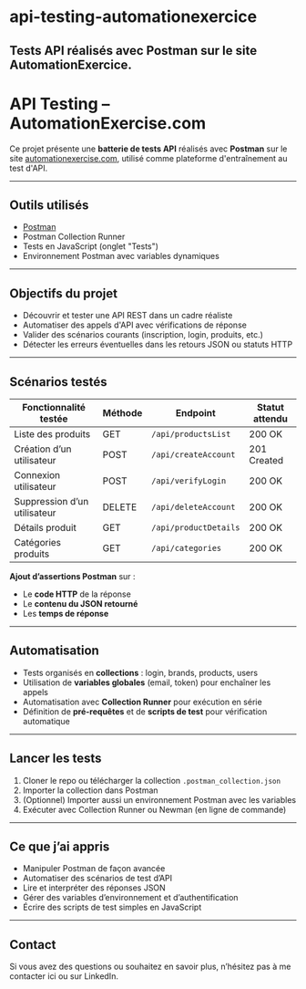 # api-testing-automationexercice
Tests API réalisés avec Postman sur le site AutomationExercice.
---------------------------------------------------------------
# API Testing – AutomationExercise.com

Ce projet présente une **batterie de tests API** réalisés avec **Postman** sur le site [automationexercise.com](https://www.automationexercise.com), utilisé comme plateforme d'entraînement au test d'API.

---

## Outils utilisés

- [Postman](https://www.postman.com/)
- Postman Collection Runner
- Tests en JavaScript (onglet "Tests")
- Environnement Postman avec variables dynamiques

---

## Objectifs du projet

- Découvrir et tester une API REST dans un cadre réaliste
- Automatiser des appels d'API avec vérifications de réponse
- Valider des scénarios courants (inscription, login, produits, etc.)
- Détecter les erreurs éventuelles dans les retours JSON ou statuts HTTP

---

## Scénarios testés

| Fonctionnalité testée         | Méthode | Endpoint                           | Statut attendu |
|------------------------------|---------|------------------------------------|----------------|
| Liste des produits           | GET     | `/api/productsList`                | 200 OK         |
| Création d’un utilisateur    | POST    | `/api/createAccount`               | 201 Created    |
| Connexion utilisateur        | POST    | `/api/verifyLogin`                 | 200 OK         |
| Suppression d’un utilisateur | DELETE  | `/api/deleteAccount`               | 200 OK         |
| Détails produit              | GET     | `/api/productDetails`              | 200 OK         |
| Catégories produits          | GET     | `/api/categories`                  | 200 OK         |

**Ajout d’assertions Postman** sur :
- Le **code HTTP** de la réponse
- Le **contenu du JSON retourné**
- Les **temps de réponse**

---

## Automatisation

- Tests organisés en **collections** : login, brands, products, users
- Utilisation de **variables globales** (email, token) pour enchaîner les appels
- Automatisation avec **Collection Runner** pour exécution en série
- Définition de **pré-requêtes** et de **scripts de test** pour vérification automatique

---

## Lancer les tests

1. Cloner le repo ou télécharger la collection `.postman_collection.json`
2. Importer la collection dans Postman
3. (Optionnel) Importer aussi un environnement Postman avec les variables
4. Exécuter avec Collection Runner ou Newman (en ligne de commande)

---

## Ce que j’ai appris

- Manipuler Postman de façon avancée
- Automatiser des scénarios de test d’API
- Lire et interpréter des réponses JSON
- Gérer des variables d’environnement et d’authentification
- Écrire des scripts de test simples en JavaScript

---

## Contact

Si vous avez des questions ou souhaitez en savoir plus, n’hésitez pas à me contacter ici ou sur LinkedIn.
